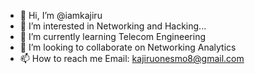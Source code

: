 - 👋 Hi, I’m @iamkajiru
- 👀 I’m interested in Networking and Hacking...
- 🌱 I’m currently learning Telecom Engineering 
- 💞️ I’m looking to collaborate on Networking Analytics 
- 📫 How to reach me Email: kajiruonesmo8@gmail.com 

<!---
iamkajiru/iamkajiru is a ✨ special ✨ repository because its `README.md` (this file) appears on your GitHub profile.
You can click the Preview link to take a look at your changes.
--->
